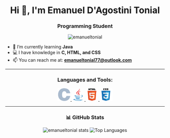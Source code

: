 <h1 align="center">Hi 👋, I'm Emanuel D'Agostini Tonial</h1>
<h3 align="center">Programming Student</h3>

<p align="center">
  <img src="https://komarev.com/ghpvc/?username=manutonial&label=Profile%20views&color=0e75b6&style=flat" alt="emanueltonial" />
</p>

- 🌱 I’m currently learning **Java**
- 💻 I have knowledge in **C, HTML, and CSS**
- 📫 You can reach me at: **emanueltonial77@outlook.com**

---

<h3 align="center">Languages and Tools:</h3>
<p align="center">
  <a href="https://www.cprogramming.com/" target="_blank" rel="noreferrer">
    <img src="https://raw.githubusercontent.com/devicons/devicon/master/icons/c/c-original.svg" alt="C" width="40" height="40"/>
  </a>
  <a href="https://www.java.com/" target="_blank" rel="noreferrer">
    <img src="https://raw.githubusercontent.com/devicons/devicon/master/icons/java/java-original.svg" alt="Java" width="40" height="40"/>
  </a>
  <a href="https://www.w3.org/html/" target="_blank" rel="noreferrer">
    <img src="https://raw.githubusercontent.com/devicons/devicon/master/icons/html5/html5-original-wordmark.svg" alt="HTML" width="40"/>
  </a>
  <a href="https://www.w3schools.com/css/" target="_blank" rel="noreferrer">
    <img src="https://raw.githubusercontent.com/devicons/devicon/master/icons/css3/css3-original-wordmark.svg" alt="CSS" width="40""/>
  </a>
</p>

---

<h3 align="center">📊 GitHub Stats</h3>
<p align="center">
  <img src="https://github-readme-stats.vercel.app/api?username=manutonial&show_icons=true&theme=vue-dark&hide=prs,issues" alt="emanueltonial stats"height="150"/>
  <img src="https://github-readme-stats.vercel.app/api/top-langs/?username=manutonial&layout=compact&theme=vue-dark&langs_count=6" alt="Top Languages"height="150"/>
</p>
</p>

